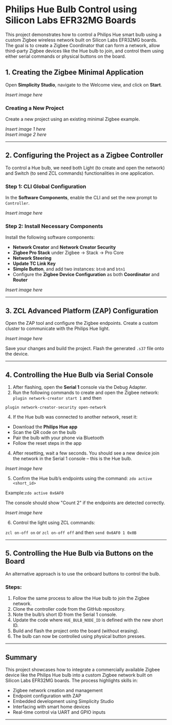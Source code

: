 # Philips Hue Bulb Control using Silicon Labs EFR32MG Boards

This project demonstrates how to control a Philips Hue smart bulb using a custom Zigbee wireless network built on Silicon Labs EFR32MG boards. The goal is to create a Zigbee Coordinator that can form a network, allow third-party Zigbee devices like the Hue bulb to join, and control them using either serial commands or physical buttons on the board.

## 1. Creating the Zigbee Minimal Application

Open **Simplicity Studio**, navigate to the Welcome view, and click on **Start**.

*Insert image here*

### Creating a New Project

Create a new project using an existing minimal Zigbee example.

*Insert image 1 here*  
*Insert image 2 here*

---

## 2. Configuring the Project as a Zigbee Controller

To control a Hue bulb, we need both Light (to create and open the network) and Switch (to send ZCL commands) functionalities in one application.

### Step 1: CLI Global Configuration

In the **Software Components**, enable the CLI and set the new prompt to `Controller`.

*Insert image here*

### Step 2: Install Necessary Components

Install the following software components:

- **Network Creator** and **Network Creator Security**
- **Zigbee Pro Stack** under Zigbee → Stack → Pro Core
- **Network Steering**
- **Update TC Link Key**
- **Simple Button**, and add two instances: `btn0` and `btn1`
- Configure the **Zigbee Device Configuration** as both **Coordinator** and **Router**

*Insert image here*

---

## 3. ZCL Advanced Platform (ZAP) Configuration

Open the ZAP tool and configure the Zigbee endpoints. Create a custom cluster to communicate with the Philips Hue light.

*Insert image here*

Save your changes and build the project. Flash the generated `.s37` file onto the device.

---

## 4. Controlling the Hue Bulb via Serial Console

1. After flashing, open the **Serial 1** console via the Debug Adapter.
2. Run the following commands to create and open the Zigbee network:
   `plugin network-creator start 1` and then
   
`plugin network-creator-security open-network`


4. If the Hue bulb was connected to another network, reset it:
- Download the **Philips Hue app**
- Scan the QR code on the bulb
- Pair the bulb with your phone via Bluetooth
- Follow the reset steps in the app

4. After resetting, wait a few seconds. You should see a new device join the network in the Serial 1 console – this is the Hue bulb.

*Insert image here*

5. Confirm the Hue bulb’s endpoints using the command: `zdo active <short_id>`


Example:`zdo active 0x6AF0`


The console should show "Count 2" if the endpoints are detected correctly.

*Insert image here*

6. Control the light using ZCL commands:

``zcl on-off on`` or 
``zcl on-off off``
and then 
``send 0x6AF0 1 0x0B``


---

## 5. Controlling the Hue Bulb via Buttons on the Board

An alternative approach is to use the onboard buttons to control the bulb.

### Steps:

1. Follow the same process to allow the Hue bulb to join the Zigbee network.
2. Clone the controller code from the GitHub repository.
3. Note the bulb’s short ID from the Serial 1 console.
4. Update the code where `HUE_BULB_NODE_ID` is defined with the new short ID.
5. Build and flash the project onto the board (without erasing).
6. The bulb can now be controlled using physical button presses.

---

## Summary

This project showcases how to integrate a commercially available Zigbee device like the Philips Hue bulb into a custom Zigbee network built on Silicon Labs EFR32MG boards. The process highlights skills in:

- Zigbee network creation and management
- Endpoint configuration with ZAP
- Embedded development using Simplicity Studio
- Interfacing with smart home devices
- Real-time control via UART and GPIO inputs

---
